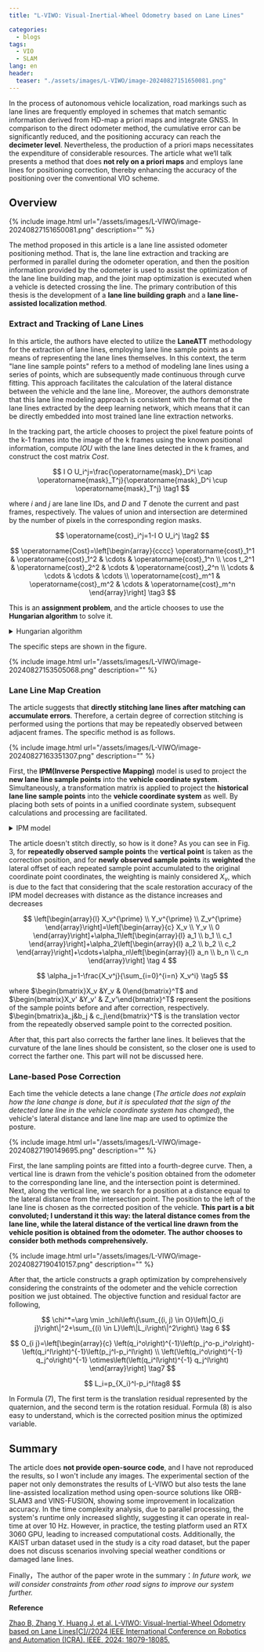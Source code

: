 ```yaml
---
title: "L-VIWO: Visual-Inertial-Wheel Odometry based on Lane Lines"

categories:
  - blogs
tags:
  - VIO
  - SLAM
lang: en
header: 
  teaser: "./assets/images/L-VIWO/image-20240827151650081.png"
---
```



In the process of autonomous vehicle localization, road markings such as lane lines are frequently employed in schemes that match semantic information derived from HD-map a priori maps and integrate GNSS. In comparison to the direct odometer method, the cumulative error can be significantly reduced, and the positioning accuracy can reach the **decimeter level**. Nevertheless, the production of a priori maps necessitates the expenditure of considerable resources. The article what we‘ll talk presents a method that does **not rely on a priori maps** and employs lane lines for positioning correction, thereby enhancing the accuracy of the positioning over the conventional VIO scheme.


## Overview

{% include image.html url="/assets/images/L-VIWO/image-20240827151650081.png" description="" %}

The method proposed in this article is a lane line assisted odometer positioning method. That is, the lane line extraction and tracking are performed in parallel during the odometer operation, and then the position information provided by the odometer is used to assist the optimization of the lane line building map, and the joint map optimization is executed when a vehicle is detected crossing the line. The primary contribution of this thesis is the development of a **lane line building graph** and a **lane line-assisted localization method**.

### Extract and Tracking of Lane Lines

In this article, the authors have elected to utilize the **LaneATT** methodology for the extraction of lane lines, employing lane line sample points as a means of representing the lane lines themselves. In this context, the term "lane line sample points" refers to a method of modeling lane lines using a series of points, which are subsequently made continuous through curve fitting. This approach facilitates the calculation of the lateral distance between the vehicle and the lane line,. Moreover, the authors demonstrate that this lane line modeling approach is consistent with the format of the lane lines extracted by the deep learning network, which means that it can be directly embedded into most trained lane line extraction networks.

In the tracking part, the article chooses to project the pixel feature points of the k-1 frames into the image of the k frames using the known positional information, compute $IOU$ with the lane lines detected in the k frames, and construct the cost matrix $Cost$.


$$
I O U_i^j=\frac{\operatorname{mask}_D^i \cap \operatorname{mask}_T^j}{\operatorname{mask}_D^i \cup \operatorname{mask}_T^j} \tag1
$$

where $i$ and $j$ are lane line IDs, and $D$ and $T$ denote the current and past frames, respectively. The values of union and intersection are determined by the number of pixels in the corresponding region masks.

$$
\operatorname{cost}_i^j=1-I O U_i^j \tag2
$$

$$
\operatorname{Cost}=\left[\begin{array}{cccc}
\operatorname{cost}_1^1 & \operatorname{cost}_1^2 & \cdots & \operatorname{cost}_1^n \\
\cos t_2^1 & \operatorname{cost}_2^2 & \cdots & \operatorname{cost}_2^n \\
\cdots & \cdots & \cdots & \cdots \\
\operatorname{cost}_m^1 & \operatorname{cost}_m^2 & \cdots & \operatorname{cost}_m^n
\end{array}\right] \tag3
$$

This is an **assignment problem**, and the article chooses to use the **Hungarian algorithm** to solve it.

<details>
    <summary>
    Hungarian algorithm
    </summary>
    The Hungarian algorithm is an assignment problem, that makes the total COST obtained from the final assignment reach a very small value, which is common in mathematical modeling, target tracking and other fields. In this example, first we have to 0-complete the matrix so that the rows and columns are the same.
    <ul>
<li>Step1. Select the smallest element in each row and subtract it from each element in that row.</li>
<li>Step2. select the smallest element of each column and subtract it from each element of that column.</li>
<li>Step3. Cover all zeros in the resultant matrix using the minimum number of horizontal and vertical lines. If it is equal to the order of the matrix get the best allocation, if not then proceed to the next step.</li>
<li>step4. Find the smallest element that is not covered by horizontal or vertical lines. Subtract that element from all the uncovered numbers and add k to all the elements that are covered twice.</li>
</ul>
</details>

The specific steps are shown in the figure.

{% include image.html url="/assets/images/L-VIWO/image-20240827153505068.png" description="" %}

### Lane Line Map Creation

The article suggests that **directly stitching lane lines after matching can accumulate errors**. Therefore, a certain degree of correction stitching is performed using the portions that may be repeatedly observed between adjacent frames. The specific method is as follows.

{% include image.html url="/assets/images/L-VIWO/image-20240827163351307.png" description="" %}

First, the **IPM(Inverse Perspective Mapping)** model is used to project the **new lane line sample points** into the **vehicle coordinate system**. Simultaneously, a transformation matrix is applied to project the **historical lane line sample points** into the **vehicle coordinate system** as well. By placing both sets of points in a unified coordinate system, subsequent calculations and processing are facilitated.

<details>
    <summary>
        IPM model
    </summary>
    IPM is Inverse Perspective Mapping，which is generally used to eliminate perspective effects, ensuring that parallel lines remain parallel, resulting in a top view in the vehicle coordinate system.
</details>


The article doesn't stitch directly, so how is it done? As you can see in Fig. 3, for **repeatedly observed sample points** the **vertical point** is taken as the correction position, and for **newly observed sample points** its **weighted** the lateral offset of each repeated sample point accumulated to the original coordinate point coordinates, the weighting is mainly considered $X_v$, which is due to the fact that considering that the scale restoration accuracy of the IPM model decreases with distance as the distance increases and decreases

$$
\left[\begin{array}{l}
X_v^{\prime} \\
Y_v^{\prime} \\
Z_v^{\prime}
\end{array}\right]=\left[\begin{array}{c}
X_v \\
Y_v \\
0
\end{array}\right]+\alpha_1\left[\begin{array}{l}
a_1 \\
b_1 \\
c_1
\end{array}\right]+\alpha_2\left[\begin{array}{l}
a_2 \\
b_2 \\
c_2
\end{array}\right]+\cdots+\alpha_n\left[\begin{array}{l}
a_n \\
b_n \\
c_n
\end{array}\right] \tag 4
$$

$$
\alpha_j=1-\frac{X_v^j}{\sum_{i=0}^{i=n} X_v^i} \tag5
$$

where $\begin{bmatrix}X_v &Y_v & 0\end{bmatrix}^T$ and  $\begin{bmatrix}X_v' &Y_v' & Z_v'\end{bmatrix}^T$ represent the positions of the sample points before and after correction, respectively. $\begin{bmatrix}a_j&b_j & c_j\end{bmatrix}^T$ is the translation vector from the repeatedly observed sample point to the corrected position.

After that, this part also corrects the farther lane lines. It believes that the curvature of the lane lines should be consistent, so the closer one is used to correct the farther one. This part will not be discussed here.

### Lane-based Pose Correction

Each time the vehicle detects a lane change (*The article does not explain how the lane change is done, but it is speculated that the sign of the detected lane line in the vehicle coordinate system has changed*), the vehicle's lateral distance and lane line map are used to optimize the posture.

{% include image.html url="/assets/images/L-VIWO/image-20240827190149695.png" description="" %}

First, the lane sampling points are fitted into a fourth-degree curve. Then, a vertical line is drawn from the vehicle's position obtained from the odometer to the corresponding lane line, and the intersection point is determined. Next, along the vertical line, we search for a position at a distance equal to the lateral distance from the intersection point. The position to the left of the lane line is chosen as the corrected position of the vehicle. **This part is a bit convoluted; I understand it this way: the lateral distance comes from the lane line, while the lateral distance of the vertical line drawn from the vehicle position is obtained from the odometer. The author chooses to consider both methods comprehensively.**

{% include image.html url="/assets/images/L-VIWO/image-20240827190410157.png" description="" %}

After that, the article constructs a graph optimization by comprehensively considering the constraints of the odometer and the vehicle correction position we just obtained. The objective function and residual factor are following,

$$
\chi^*=\arg \min _\chi\left\{\sum_{(i, j) \in O}\left\|O_{i j}\right\|^2+\sum_{(i) \in L}\left\|L_i\right\|^2\right\} \tag 6
$$

$$
O_{i j}=\left[\begin{array}{c}
\left(q_i^o\right)^{-1}\left(p_j^o-p_i^o\right)-\left(q_i^l\right)^{-1}\left(p_j^l-p_i^l\right) \\
\left(\left(q_i^o\right)^{-1} q_j^o\right)^{-1} \otimes\left(\left(q_i^l\right)^{-1} q_j^l\right)
\end{array}\right] \tag7
$$

$$
L_i=p_{X_i}^l-p_i^l\tag8
$$

In Formula $(7)$, The first term is the translation residual represented by the quaternion, and the second term is the rotation residual. Formula $(8)$ is also easy to understand, which is the corrected position minus the optimized variable.

## Summary

The article does **not provide open-source code**, and I have not reproduced the results, so I won't include any images. The experimental section of the paper not only demonstrates the results of L-VIWO but also tests the lane line-assisted localization method using open-source solutions like ORB-SLAM3 and VINS-FUSION, showing some improvement in localization accuracy. In the time complexity analysis, due to parallel processing, the system's runtime only increased slightly, suggesting it can operate in real-time at over 10 Hz. However, in practice, the testing platform used an RTX 3060 GPU, leading to increased computational costs. Additionally, the KAIST urban dataset used in the study is a city road dataset, but the paper does not discuss scenarios involving special weather conditions or damaged lane lines.

Finally，The author of the paper wrote in the summary：*In future work, we will consider constraints from other road signs to improve our system further.*



**Reference**

[Zhao B, Zhang Y, Huang J, et al. L-VIWO: Visual-Inertial-Wheel Odometry based on Lane Lines[C]//2024 IEEE International Conference on Robotics and Automation (ICRA). IEEE, 2024: 18079-18085.](https://ieeexplore.ieee.org/abstract/document/10610139/)